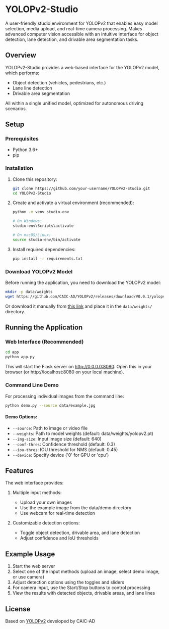 # YOLOPv2-Studio

A user-friendly studio environment for YOLOPv2 that enables easy model selection, media upload, and real-time camera processing. Makes advanced computer vision accessible with an intuitive interface for object detection, lane detection, and drivable area segmentation tasks.

## Overview

YOLOPv2-Studio provides a web-based interface for the YOLOPv2 model, which performs:
- Object detection (vehicles, pedestrians, etc.)
- Lane line detection
- Drivable area segmentation

All within a single unified model, optimized for autonomous driving scenarios.

## Setup

### Prerequisites
- Python 3.6+ 
- pip

### Installation

1. Clone this repository:
   ```bash
   git clone https://github.com/your-username/YOLOPv2-Studio.git
   cd YOLOPv2-Studio
   ```

2. Create and activate a virtual environment (recommended):
   ```bash
   python -m venv studio-env
   
   # On Windows:
   studio-env\Scripts\activate
   
   # On macOS/Linux:
   source studio-env/bin/activate
   ```

3. Install required dependencies:
   ```bash
   pip install -r requirements.txt
   ```

### Download YOLOPv2 Model

Before running the application, you need to download the YOLOPv2 model:

```bash
mkdir -p data/weights
wget https://github.com/CAIC-AD/YOLOPv2/releases/download/V0.0.1/yolopv2.pt -P data/weights/
```

Or download it manually from [this link](https://github.com/CAIC-AD/YOLOPv2/releases/download/V0.0.1/yolopv2.pt) and place it in the `data/weights/` directory.

## Running the Application

### Web Interface (Recommended)

```bash
cd app
python app.py
```

This will start the Flask server on http://0.0.0.0:8080. Open this in your browser (or http://localhost:8080 on your local machine).

### Command Line Demo

For processing individual images from the command line:

```bash
python demo.py --source data/example.jpg
```

#### Demo Options:
- `--source`: Path to image or video file
- `--weights`: Path to model weights (default: data/weights/yolopv2.pt)
- `--img-size`: Input image size (default: 640)
- `--conf-thres`: Confidence threshold (default: 0.3)
- `--iou-thres`: IOU threshold for NMS (default: 0.45)
- `--device`: Specify device ('0' for GPU or 'cpu')

## Features

The web interface provides:

1. Multiple input methods:
   - Upload your own images
   - Use the example image from the data/demo directory
   - Use webcam for real-time detection

2. Customizable detection options:
   - Toggle object detection, drivable area, and lane detection
   - Adjust confidence and IoU thresholds

## Example Usage

1. Start the web server
2. Select one of the input methods (upload an image, select demo image, or use camera)
3. Adjust detection options using the toggles and sliders
4. For camera input, use the Start/Stop buttons to control processing
5. View the results with detected objects, drivable areas, and lane lines

## License

Based on [YOLOPv2](https://github.com/CAIC-AD/YOLOPv2) developed by CAIC-AD
